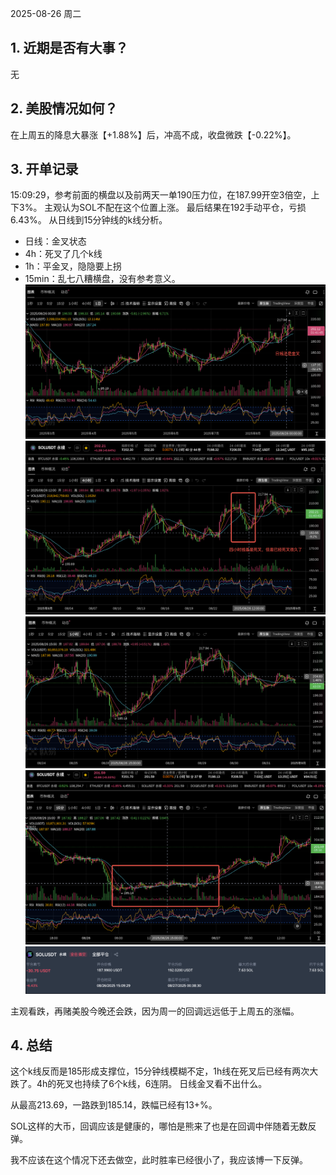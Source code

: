 2025-08-26 周二
## 1. 近期是否有大事？
无
## 2. 美股情况如何？
在上周五的降息大暴涨【+1.88%】后，冲高不成，收盘微跌【-0.22%】。
## 3. 开单记录
15:09:29，参考前面的横盘以及前两天一单190压力位，在187.99开空3倍空，上下3%。
主观认为SOL不配在这个位置上涨。
最后结果在192手动平仓，亏损6.43%。
从日线到15分钟线的k线分析。
- 日线：金叉状态
- 4h：死叉了几个k线
- 1h：平金叉，隐隐要上拐
- 15min：乱七八糟横盘，没有参考意义。
![img_10.png](img_10.png)
![img_11.png](img_11.png)
![img_5.png](img_5.png)
![img_4.png](img_4.png)
![img_12.png](img_12.png)

主观看跌，再赌美股今晚还会跌，因为周一的回调远远低于上周五的涨幅。
## 4. 总结
这个k线反而是185形成支撑位，15分钟线模糊不定，1h线在死叉后已经有两次大跌了。4h的死叉也持续了6个k线，6连阴。
日线金叉看不出什么。

从最高213.69，一路跌到185.14，跌幅已经有13+%。

SOL这样的大币，回调应该是健康的，哪怕是熊来了也是在回调中伴随着无数反弹。

我不应该在这个情况下还去做空，此时胜率已经很小了，我应该博一下反弹。